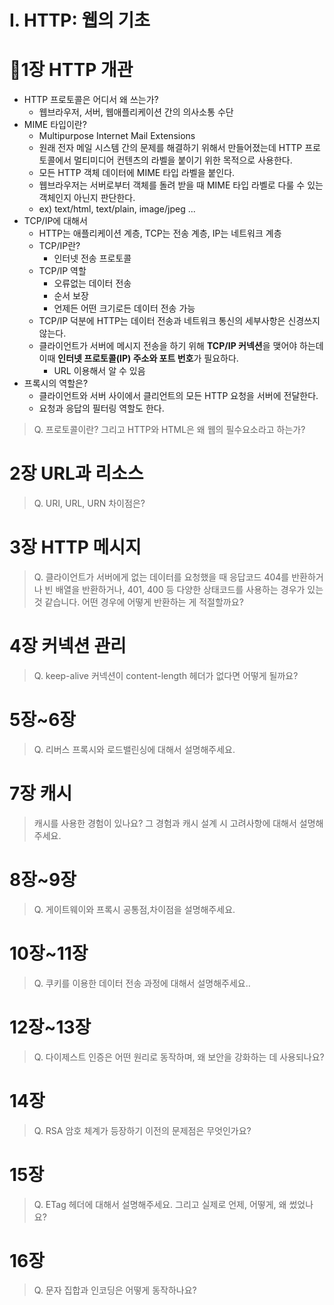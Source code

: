 # I. HTTP: 웹의 기초
# 1장 HTTP 개관 
- HTTP 프로토콜은 어디서 왜 쓰는가?
    - 웹브라우저, 서버, 웹애플리케이션 간의 의사소통 수단
- MIME 타입이란?
    - Multipurpose Internet Mail Extensions
    - 원래 전자 메일 시스템 간의 문제를 해결하기 위해서 만들어졌는데 HTTP 프로토콜에서 멀티미디어 컨텐츠의 라벨을 붙이기 위한 목적으로 사용한다.
    - 모든 HTTP 객체 데이터에 MIME 타입 라벨을 붙인다.
    - 웹브라우저는 서버로부터 객체를 돌려 받을 때 MIME 타입 라벨로 다룰 수 있는 객체인지 아닌지 판단한다.
    - ex) text/html, text/plain, image/jpeg ...
- TCP/IP에 대해서
    - HTTP는 애플리케이션 계층, TCP는 전송 계층, IP는 네트워크 계층
    - TCP/IP란?
        - 인터넷 전송 프로토콜
    - TCP/IP 역할
        - 오류없는 데이터 전송
        - 순서 보장
        - 언제든 어떤 크기로든 데이터 전송 가능
    - TCP/IP 덕분에 HTTP는 데이터 전송과 네트워크 통신의 세부사항은 신경쓰지 않는다.
    - 클라이언트가 서버에 메시지 전송을 하기 위해 **TCP/IP 커넥션**을 맺어야 하는데 이때 **인터넷 프로토콜(IP) 주소와 포트 번호**가 필요하다.
        - URL 이용해서  알 수 있음
- 프록시의 역할은?
    - 클라이언트와 서버 사이에서 클리언트의 모든 HTTP 요청을 서버에 전달한다.
    - 요청과 응답의 필터링 역할도 한다.

> Q. 프로토콜이란? 그리고 HTTP와 HTML은 왜 웹의 필수요소라고 하는가?
# 2장 URL과 리소스

> Q. URI, URL, URN 차이점은? 

# 3장 HTTP 메시지
> Q. 클라이언트가 서버에게 없는 데이터를 요청했을 때 응답코드 404를 반환하거나 빈 배열을 반환하거나, 401, 400 등 다양한 상태코드를 사용하는 경우가 있는 것 같습니다. 어떤 경우에 어떻게 반환하는 게 적절할까요?

# 4장 커넥션 관리
> Q. keep-alive 커넥션이 content-length 헤더가 없다면 어떻게 될까요?

# 5장~6장
> Q. 리버스 프록시와 로드밸린싱에 대해서 설명해주세요.

# 7장 캐시
> 캐시를 사용한 경험이 있나요? 그 경험과 캐시 설계 시 고려사항에 대해서 설명해주세요. 

# 8장~9장
> Q. 게이트웨이와 프록시 공통점,차이점을 설명해주세요.

# 10장~11장
> Q. 쿠키를 이용한 데이터 전송 과정에 대해서 설명해주세요..

# 12장~13장
> Q. 다이제스트 인증은 어떤 원리로 동작하며, 왜 보안을 강화하는 데 사용되나요?

# 14장
> Q. RSA 암호 체계가 등장하기 이전의 문제점은 무엇인가요?

# 15장
> Q. ETag 헤더에 대해서 설명해주세요. 그리고 실제로 언제, 어떻게, 왜 썼었나요?

# 16장
> Q. 문자 집합과 인코딩은 어떻게 동작하나요?